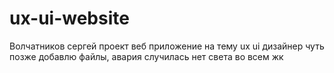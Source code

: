 # ux-ui-website
Волчатников сергей проект веб приложение на тему ux ui дизайнер
чуть позже добавлю файлы, авария случилась нет света во всем жк
